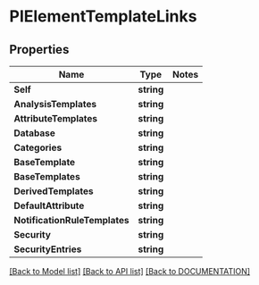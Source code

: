 # PIElementTemplateLinks

## Properties
Name | Type | Notes
------------ | ------------- | -------------
**Self** | **string**
**AnalysisTemplates** | **string**
**AttributeTemplates** | **string**
**Database** | **string**
**Categories** | **string**
**BaseTemplate** | **string**
**BaseTemplates** | **string**
**DerivedTemplates** | **string**
**DefaultAttribute** | **string**
**NotificationRuleTemplates** | **string**
**Security** | **string**
**SecurityEntries** | **string**

[[Back to Model list]](../../DOCUMENTATION.md#documentation-for-models) [[Back to API list]](../../DOCUMENTATION.md#documentation-for-api-endpoints) [[Back to DOCUMENTATION]](../../DOCUMENTATION.md)
